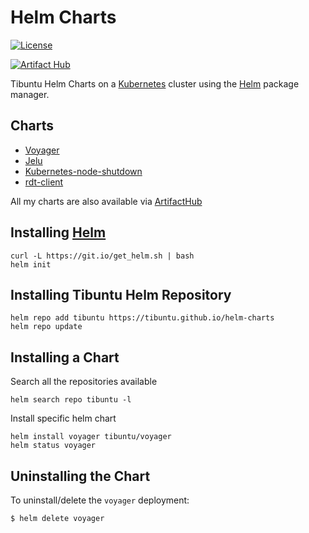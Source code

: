 # Helm Charts

[![License][license-img]][license]

[license-img]: https://img.shields.io/badge/License-Apache%202.0-blue.svg
[license]: https://github.com/tibuntu/helm-charts/blob/main/LICENSE

[![Artifact Hub](https://img.shields.io/endpoint?url=https://artifacthub.io/badge/repository/tibuntu)](https://artifacthub.io/packages/search?repo=tibuntu)

Tibuntu Helm Charts on a [Kubernetes](https://kubernetes.io) cluster using the
[Helm](https://helm.sh) package manager.

## Charts

- [Voyager](https://github.com/tibuntu/helm-charts/tree/main/charts/voyager)
- [Jelu](https://github.com/tibuntu/helm-charts/tree/main/charts/jelu)
- [Kubernetes-node-shutdown](https://github.com/tibuntu/helm-charts/tree/main/charts/kubernetes-node-shutdown)
- [rdt-client](https://github.com/tibuntu/helm-charts/tree/main/charts/rdt-client)

All my charts are also available via [ArtifactHub](https://artifacthub.io/packages/search?user=tibuntu)

## Installing [Helm](https://helm.sh)

```
curl -L https://git.io/get_helm.sh | bash
helm init
```

## Installing Tibuntu Helm Repository

```
helm repo add tibuntu https://tibuntu.github.io/helm-charts
helm repo update
```

## Installing a Chart

Search all the repositories available
```
helm search repo tibuntu -l
```

Install specific helm chart
```
helm install voyager tibuntu/voyager
helm status voyager
```

## Uninstalling the Chart

To uninstall/delete the `voyager` deployment:

```
$ helm delete voyager
```
